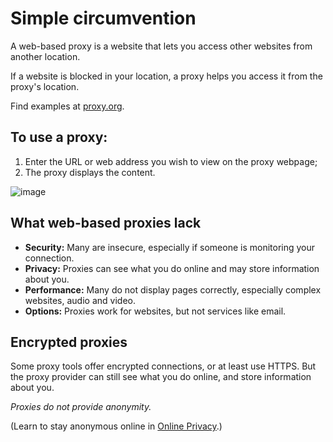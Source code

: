 [Title]: # (Web-based proxies)
[Order]: # (7)

# Simple circumvention

A web-based proxy is a website that lets you access other websites from another location. 

If a website is blocked in your location, a proxy helps you access it from the proxy's location. 

Find examples at [proxy.org](https://proxy.org/).

## To use a proxy:

1. Enter the URL or web address you wish to view on the proxy webpage; 
2. The proxy displays the content.

![image](internetb3.png)

## What web-based proxies lack

*	**Security:** Many are insecure, especially if someone is monitoring your connection.
*   **Privacy:** Proxies can see what you do online and may store information about you.
*	**Performance:** Many do not display pages correctly, especially complex websites, audio and video.
*   **Options:** Proxies work for websites, but not services like email. 

## Encrypted proxies 

Some proxy tools offer encrypted connections, or at least use HTTPS. But the proxy provider can still see what you do online, and store information about you. 

*Proxies do not provide anonymity.*

(Learn to stay anonymous online in [Online Privacy](umbrella://communications/online-privacy/advanced).)
